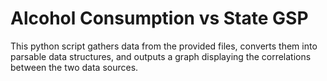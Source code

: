 # Alcohol Consumption vs State GSP

This python script gathers data from the provided files, converts them into parsable data structures, and outputs a graph displaying the correlations between the two data sources.